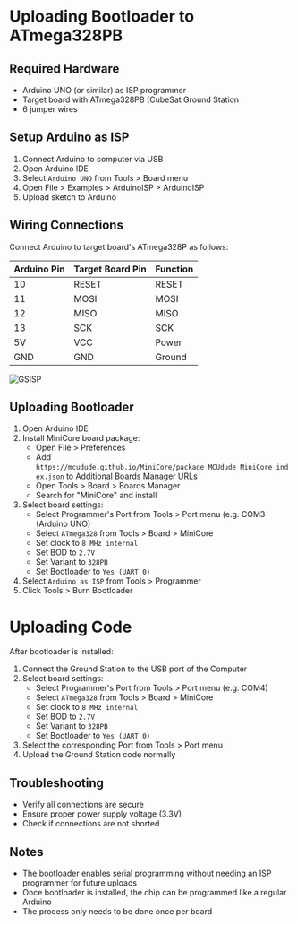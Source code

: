 # Uploading Bootloader to ATmega328PB

## Required Hardware
- Arduino UNO (or similar) as ISP programmer
- Target board with ATmega328PB (CubeSat Ground Station
- 6 jumper wires

## Setup Arduino as ISP
1. Connect Arduino to computer via USB
2. Open Arduino IDE
3. Select `Arduino UNO` from Tools > Board menu
4. Open File > Examples > ArduinoISP > ArduinoISP
5. Upload sketch to Arduino

## Wiring Connections
Connect Arduino to target board's ATmega328P as follows:

| Arduino Pin | Target Board Pin | Function |
|------------|------------------|----------|
| 10 | RESET | RESET |
| 11 | MOSI | MOSI |
| 12 | MISO | MISO |
| 13 | SCK | SCK |
| 5V | VCC | Power |
| GND | GND | Ground |
![GSISP](https://github.com/user-attachments/assets/40611e57-28af-4d3e-8ae2-15cd4ff4b36f)

## Uploading Bootloader
1. Open Arduino IDE
2. Install MiniCore board package:
   - Open File > Preferences
   - Add `https://mcudude.github.io/MiniCore/package_MCUdude_MiniCore_index.json` to Additional Boards Manager URLs
   - Open Tools > Board > Boards Manager
   - Search for "MiniCore" and install
3. Select board settings:
   - Select Programmer's Port from Tools > Port menu (e.g. COM3 (Arduino UNO)
   - Select `ATmega328` from Tools > Board > MiniCore
   - Set clock to `8 MHz internal`
   - Set BOD to `2.7V`
   - Set Variant to `328PB`
   - Set Bootloader to `Yes (UART 0)`
4. Select `Arduino as ISP` from Tools > Programmer
5. Click Tools > Burn Bootloader

# Uploading Code
After bootloader is installed:

1. Connect the Ground Station to the USB port of the Computer
2. Select board settings:
   - Select Programmer's Port from Tools > Port menu (e.g. COM4)
   - Select `ATmega328` from Tools > Board > MiniCore
   - Set clock to `8 MHz internal`
   - Set BOD to `2.7V`
   - Set Variant to `328PB`
   - Set Bootloader to `Yes (UART 0)`
3. Select the corresponding Port from Tools > Port menu
4. Upload the Ground Station code normally

## Troubleshooting
- Verify all connections are secure
- Ensure proper power supply voltage (3.3V)
- Check if connections are not shorted

## Notes
- The bootloader enables serial programming without needing an ISP programmer for future uploads
- Once bootloader is installed, the chip can be programmed like a regular Arduino
- The process only needs to be done once per board

